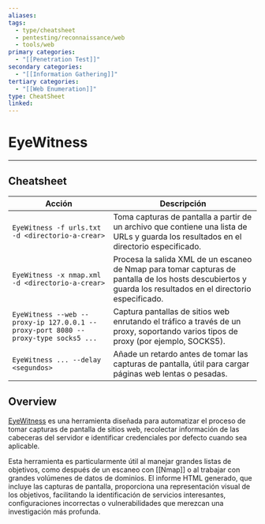 ```yaml
---
aliases:
tags:
  - type/cheatsheet
  - pentesting/reconnaissance/web
  - tools/web
primary categories:
  - "[[Penetration Test]]"
secondary categories:
  - "[[Information Gathering]]"
tertiary categories:
  - "[[Web Enumeration]]"
type: CheatSheet
linked:
---
```

# EyeWitness

***

## Cheatsheet

|**Acción**|**Descripción**|
|---|---|
|`EyeWitness -f urls.txt -d <directorio-a-crear>`|Toma capturas de pantalla a partir de un archivo que contiene una lista de URLs y guarda los resultados en el directorio especificado.|
|`EyeWitness -x nmap.xml -d <directorio-a-crear>`|Procesa la salida XML de un escaneo de Nmap para tomar capturas de pantalla de los hosts descubiertos y guarda los resultados en el directorio especificado.|
|`EyeWitness --web --proxy-ip 127.0.0.1 --proxy-port 8080 --proxy-type socks5 ...`|Captura pantallas de sitios web enrutando el tráfico a través de un proxy, soportando varios tipos de proxy (por ejemplo, SOCKS5).|
|`EyeWitness ... --delay <segundos>`|Añade un retardo antes de tomar las capturas de pantalla, útil para cargar páginas web lentas o pesadas.|

## Overview

[EyeWitness](https://github.com/RedSiege/EyeWitness) es una herramienta diseñada para automatizar el proceso de tomar capturas de pantalla de sitios web, recolectar información de las cabeceras del servidor e identificar credenciales por defecto cuando sea aplicable.

Esta herramienta es particularmente útil al manejar grandes listas de objetivos, como después de un escaneo con [[Nmap]] o al trabajar con grandes volúmenes de datos de dominios. El informe HTML generado, que incluye las capturas de pantalla, proporciona una representación visual de los objetivos, facilitando la identificación de servicios interesantes, configuraciones incorrectas o vulnerabilidades que merezcan una investigación más profunda.